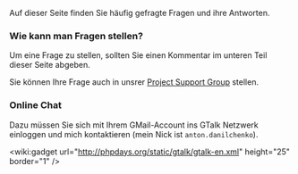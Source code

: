 Auf dieser Seite finden Sie häufig gefragte Fragen und ihre Antworten.

### Wie kann man Fragen stellen? ###

Um eine Frage zu stellen, sollten Sie einen Kommentar im unteren Teil dieser Seite abgeben.

Sie können Ihre Frage auch in unsrer [Project Support Group](http://groups.google.com/group/phpdays) stellen.

### Online Chat ###

Dazu müssen Sie sich mit Ihrem GMail-Account ins GTalk Netzwerk einloggen und mich kontaktieren (mein Nick ist `anton.danilchenko`).

&lt;wiki:gadget url="http://phpdays.org/static/gtalk/gtalk-en.xml" height="25" border="1" /&gt;